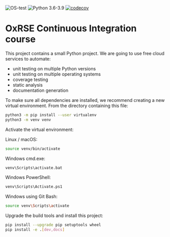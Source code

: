 ![OS-test](https://github.com/mjkeng/ci_course/workflows/OS-test/badge.svg)
![Python 3.6-3.9](https://github.com/mjkeng/ci_course/workflows/Python%203.6-3.9/badge.svg)
[![codecov](https://codecov.io/gh/mjkeng/ci_course/branch/main/graph/badge.svg?token=CPERMII8Y2)](https://codecov.io/gh/mjkeng/ci_course)

# OxRSE Continuous Integration course

This project contains a small Python project. We are going to use free cloud services to automate:

- unit testing on multiple Python versions
- unit testing on multiple operating systems
- coverage testing
- static analysis
- documentation generation

To make sure all dependencies are installed, we recommend creating a new virtual environment.
From the directory containing this file:

```bash
python3 -m pip install --user virtualenv
python3 -m venv venv
```

Activate the virtual environment:

Linux / macOS:
```bash
source venv/bin/activate
```

Windows cmd.exe:
```bash
venv\Scripts\activate.bat
```

Windows PowerShell:
```bash
venv\Scripts\Activate.ps1
```

Windows using Git Bash:
```bash
source venv\Scripts\activate
```

Upgrade the build tools and install this project:

```bash
pip install --upgrade pip setuptools wheel
pip install -e .[dev,docs]
```

